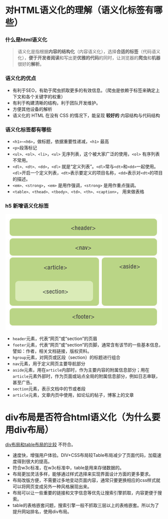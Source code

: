 # 对HTML语义化的理解（语义化标签有哪些）
### 什么是html语义化

> 语义化是指根据**内容的结构化**（内容语义化），选择**合适的标签**（代码语义化），**便于开发者阅读**和写出更**优雅的代码**的同时，让浏览器的**爬虫**和**机器**很好的**解析**。

### 语义化的优点

- 有利于SEO，有助于爬虫抓取更多的有效信息。（爬虫是依赖于标签来确定上下文和各个关键字的权重）
- 有利于构建清晰的结构，利于团队开发维护。
- 方便其他设备的解析
- 语义化的 HTML 在没有 CSS 的情况下，能呈现 **较好的** 内容结构与代码结构

### 语义化标签都有哪些

- `<h1>~<h6>`，做标题，依据重要性递减，`<h1>` 最高
- `<p>`段落标记
- `<ul>、<ol>、<li>`，`<ul>` 无序列表，这个被大家广泛的使用，`<ol>` 有序列表不常用。
- `<dl>、<dt>、<dd>`，`<dl>` 就是“定义列表”。`<dl>`常与`<dt>`和`<dd>`一起使用。`<dl>`开启一个定义列表，`<dt>`表示要定义的项目名称，`<dd>`表示对`<dt>`的项目的描述。
- `<em>、<strong>`，`<em>` 是用作强调，`<strong>` 是用作重点强调。
- `<table>、<thead>、<tbody>、<td>、<th>、<caption>`， 用来做表格

### h5 新增语义化标签

![HTML5 语义化](<https://github.com/glbb666/myNote/blob/master/review/html/images/html5-layout.jpg>)

- `header`元素，代表“网页”或“section”的页眉
- `footer`元素，代表“网页”或“section”的页脚，通常含有该节的一些基本信息，譬如：作者，相关文档链接，版权资料。
- `hgroup`元素，对网页或区段（section）的标题进行组合
- `nav`元素，用于定义网页主要导航部分
- `aside`元素，用在`article`内部时，作为主要内容的附属信息部分；用在`article`元素外部时，作为页面或站点全局的附属信息部分，例如日志串联，甚至广告。
- `section`元素，表示文档中的节或者段
- `article`元素，文章内页中使用，如论坛的帖子，博客上的文章

# div布局是否符合html语义化（为什么要用div布局）

[div布局和table布局的比较](https://blog.csdn.net/qq_40128682/article/details/89883319)
不符合。

- 速度快，增强用户体验。DIV+CSS布局较Table布局减少了页面代码，加载速度得到很大的提高。
-  符合w3c标准，在w3c标准中，table是用来存储数据的。
- 布局更加灵活多样，能够通过样式选择来实现界面设计方面的更多要求。
- 布局改版方便，不需要过多地变动页面内容，通常只要更换相应的css样式就可以将网页变成另外一种风格展现出来。
- 布局可以让一些重要的链接和文字信息等优先让搜索引擎抓取，内容更便于搜索。
- table的表格嵌套问题，搜索引擎一般不抓取三层以上的表格嵌套。所以为了提升网站排名，使用div布局。

